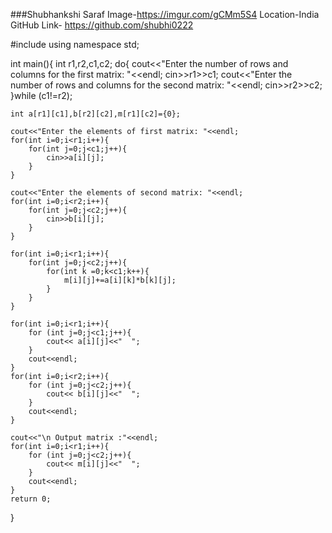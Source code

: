 ###Shubhankshi Saraf
Image-https://imgur.com/gCMm5S4
Location-India
GitHub Link- https://github.com/shubhi0222

#include <iostream> 
using namespace std;

int main(){
    int r1,r2,c1,c2;
    do{
        cout<<"Enter the number of rows and columns for the first matrix: "<<endl;
        cin>>r1>>c1;
        cout<<"Enter the number of rows and columns for the second matrix: "<<endl;
        cin>>r2>>c2;
    }while (c1!=r2);
    
    int a[r1][c1],b[r2][c2],m[r1][c2]={0};
    
    cout<<"Enter the elements of first matrix: "<<endl;
    for(int i=0;i<r1;i++){
        for(int j=0;j<c1;j++){
            cin>>a[i][j];
        }
    }

    cout<<"Enter the elements of second matrix: "<<endl;
    for(int i=0;i<r2;i++){
        for(int j=0;j<c2;j++){
            cin>>b[i][j];
        }
    }

    for(int i=0;i<r1;i++){
        for(int j=0;j<c2;j++){
            for(int k =0;k<c1;k++){
                m[i][j]+=a[i][k]*b[k][j];
            }
        }
    }

    for(int i=0;i<r1;i++){
        for (int j=0;j<c1;j++){
            cout<< a[i][j]<<"  ";
        }
        cout<<endl;
    }
    for(int i=0;i<r2;i++){
        for (int j=0;j<c2;j++){
            cout<< b[i][j]<<"  ";
        }
        cout<<endl;
    }

    cout<<"\n Output matrix :"<<endl;
    for(int i=0;i<r1;i++){
        for (int j=0;j<c2;j++){
            cout<< m[i][j]<<"  ";
        }
        cout<<endl;
    }
    return 0;
}
